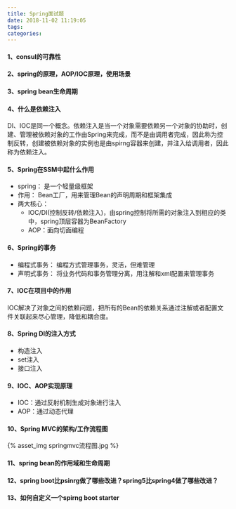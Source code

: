 ```yaml
---
title: Spring面试题
date: 2018-11-02 11:19:05
tags:
categories:
---
```


#### 1、consul的可靠性

#### 2、spring的原理，AOP/IOC原理，使用场景

#### 3、spring bean生命周期

#### 4、什么是依赖注入
DI、IOC是同一个概念。依赖注入是当一个对象需要依赖另一个对象的协助时，创建、管理被依赖对象的工作由Spring来完成，而不是由调用者完成，因此称为控制反转，创建被依赖对象的实例也是由spirng容器来创建，并注入给调用者，因此称为依赖注入。

#### 5、Spring在SSM中起什么作用
- spring： 是一个轻量级框架
- 作用： Bean工厂，用来管理Bean的声明周期和框架集成
- 两大核心： 
	- IOC/DI(控制反转/依赖注入)，由spring控制将所需的对象注入到相应的类中，spring顶层容器为BeanFactory
	- AOP：面向切面编程

#### 6、Spring的事务
- 编程式事务： 编程方式管理事务，灵活，但难管理
- 声明式事务： 将业务代码和事务管理分离，用注解和xml配置来管理事务

#### 7、IOC在项目中的作用
IOC解决了对象之间的依赖问题，把所有的Bean的依赖关系通过注解或者配置文件关联起来尽心管理，降低和耦合度。

#### 8、Spring DI的注入方式
- 构造注入
- set注入
- 接口注入

#### 9、IOC、AOP实现原理
- IOC：通过反射机制生成对象进行注入
- AOP：通过动态代理

#### 10、Spring MVC的架构/工作流程图
{% asset_img springmvc流程图.jpg %}

#### 11、spring bean的作用域和生命周期

#### 12、spring boot比psinrg做了哪些改进？spring5比spring4做了哪些改进？

#### 13、如何自定义一个spirng boot starter




<script async src="//pagead2.googlesyndication.com/pagead/js/adsbygoogle.js"></script>
<!-- 信息流广告 -->
<ins class="adsbygoogle"
     style="display:block"
     data-ad-client="ca-pub-4127326375481893"
     data-ad-slot="9105526840"
     data-ad-format="auto"
     data-full-width-responsive="true"></ins>
<script>
(adsbygoogle = window.adsbygoogle || []).push({});
</script>